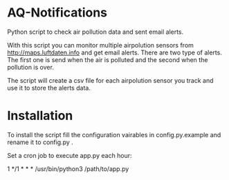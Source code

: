 # AQ-Notifications
Python script to check air pollution data and sent email alerts.

With this script you can monitor multiple airpolution sensors from http://maps.luftdaten.info and get email alerts.
There are two type of alerts. The first one is send when the air is polluted and the second when the pollution is over.

The script will create a csv file for each airpolution sensor you track and use it to store the alerts data.

# Installation

To install the script fill the configuration vairables in config.py.example and rename it to config.py .

Set a cron job to execute app.py each hour:

1 */1 * * * /usr/bin/python3 /path/to/app.py

